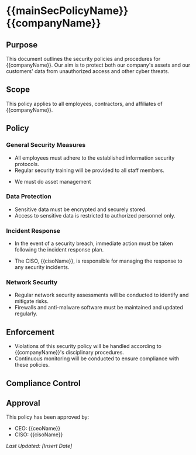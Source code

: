 # {{mainSecPolicyName}} {{companyName}}

## Purpose

This document outlines the security policies and procedures for {{companyName}}. Our aim is to protect both our company's assets and our customers' data from unauthorized access and other cyber threats.

<!-- compliance: NIST ID.AM-6 -->
## Scope

This policy applies to all employees, contractors, and affiliates of {{companyName}}.
<!-- /compliance: NIST ID.AM-6 -->
## Policy

### General Security Measures

- All employees must adhere to the established information security protocols.
- Regular security training will be provided to all staff members.
<!-- compliance: NIST ID.AM-1 -->
- We must do asset management
<!-- /compliance: NIST ID.AM-1 -->
### Data Protection

- Sensitive data must be encrypted and securely stored.
- Access to sensitive data is restricted to authorized personnel only.

### Incident Response

- In the event of a security breach, immediate action must be taken following the incident response plan.
<!-- compliance: NIST ID.AM-6 -->
- The CISO, {{cisoName}}, is responsible for managing the response to any security incidents.
<!-- /compliance: NIST ID.AM-6 -->

### Network Security

- Regular network security assessments will be conducted to identify and mitigate risks.
- Firewalls and anti-malware software must be maintained and updated regularly.

## Enforcement

- Violations of this security policy will be handled according to {{companyName}}'s disciplinary procedures.
- Continuous monitoring will be conducted to ensure compliance with these policies.

## Compliance Control

## Approval

This policy has been approved by:

- CEO: {{ceoName}}
- CISO: {{cisoName}}

_Last Updated: [Insert Date]_
